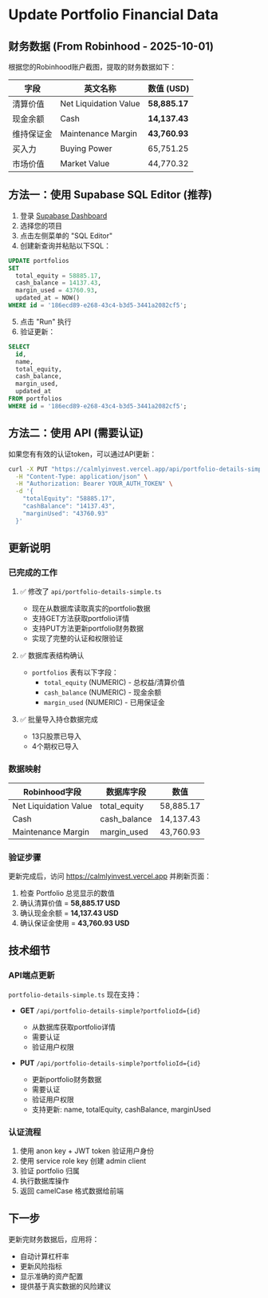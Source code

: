 # Update Portfolio Financial Data

## 财务数据 (From Robinhood - 2025-10-01)

根据您的Robinhood账户截图，提取的财务数据如下：

| 字段 | 英文名称 | 数值 (USD) |
|------|---------|-----------|
| 清算价值 | Net Liquidation Value | **58,885.17** |
| 现金余额 | Cash | **14,137.43** |
| 维持保证金 | Maintenance Margin | **43,760.93** |
| 买入力 | Buying Power | 65,751.25 |
| 市场价值 | Market Value | 44,770.32 |

## 方法一：使用 Supabase SQL Editor (推荐)

1. 登录 [Supabase Dashboard](https://supabase.com/dashboard)
2. 选择您的项目
3. 点击左侧菜单的 "SQL Editor"
4. 创建新查询并粘贴以下SQL：

```sql
UPDATE portfolios
SET
  total_equity = 58885.17,
  cash_balance = 14137.43,
  margin_used = 43760.93,
  updated_at = NOW()
WHERE id = '186ecd89-e268-43c4-b3d5-3441a2082cf5';
```

5. 点击 "Run" 执行
6. 验证更新：

```sql
SELECT
  id,
  name,
  total_equity,
  cash_balance,
  margin_used,
  updated_at
FROM portfolios
WHERE id = '186ecd89-e268-43c4-b3d5-3441a2082cf5';
```

## 方法二：使用 API (需要认证)

如果您有有效的认证token，可以通过API更新：

```bash
curl -X PUT "https://calmlyinvest.vercel.app/api/portfolio-details-simple?portfolioId=186ecd89-e268-43c4-b3d5-3441a2082cf5" \
  -H "Content-Type: application/json" \
  -H "Authorization: Bearer YOUR_AUTH_TOKEN" \
  -d '{
    "totalEquity": "58885.17",
    "cashBalance": "14137.43",
    "marginUsed": "43760.93"
  }'
```

## 更新说明

### 已完成的工作

1. ✅ 修改了 `api/portfolio-details-simple.ts`
   - 现在从数据库读取真实的portfolio数据
   - 支持GET方法获取portfolio详情
   - 支持PUT方法更新portfolio财务数据
   - 实现了完整的认证和权限验证

2. ✅ 数据库表结构确认
   - `portfolios` 表有以下字段：
     - `total_equity` (NUMERIC) - 总权益/清算价值
     - `cash_balance` (NUMERIC) - 现金余额
     - `margin_used` (NUMERIC) - 已用保证金

3. ✅ 批量导入持仓数据完成
   - 13只股票已导入
   - 4个期权已导入

### 数据映射

| Robinhood字段 | 数据库字段 | 数值 |
|--------------|----------|------|
| Net Liquidation Value | total_equity | 58,885.17 |
| Cash | cash_balance | 14,137.43 |
| Maintenance Margin | margin_used | 43,760.93 |

### 验证步骤

更新完成后，访问 https://calmlyinvest.vercel.app 并刷新页面：

1. 检查 Portfolio 总览显示的数值
2. 确认清算价值 = **58,885.17 USD**
3. 确认现金余额 = **14,137.43 USD**
4. 确认保证金使用 = **43,760.93 USD**

## 技术细节

### API端点更新

`portfolio-details-simple.ts` 现在支持：

- **GET** `/api/portfolio-details-simple?portfolioId={id}`
  - 从数据库获取portfolio详情
  - 需要认证
  - 验证用户权限

- **PUT** `/api/portfolio-details-simple?portfolioId={id}`
  - 更新portfolio财务数据
  - 需要认证
  - 验证用户权限
  - 支持更新: name, totalEquity, cashBalance, marginUsed

### 认证流程

1. 使用 anon key + JWT token 验证用户身份
2. 使用 service role key 创建 admin client
3. 验证 portfolio 归属
4. 执行数据库操作
5. 返回 camelCase 格式数据给前端

## 下一步

更新完财务数据后，应用将：
- 自动计算杠杆率
- 更新风险指标
- 显示准确的资产配置
- 提供基于真实数据的风险建议
